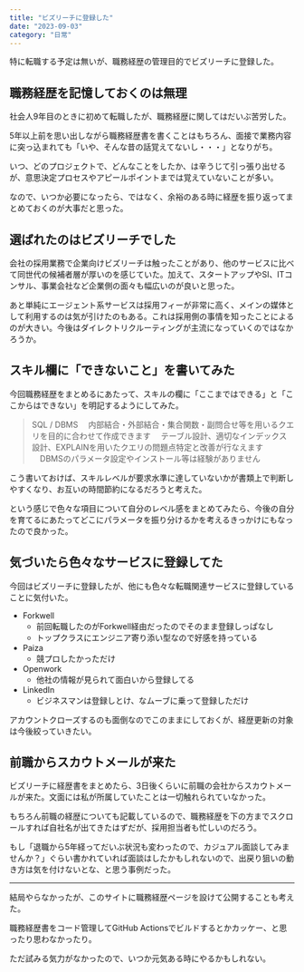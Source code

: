 ```yaml
---
title: "ビズリーチに登録した"
date: "2023-09-03"
category: "日常"
---
```


特に転職する予定は無いが、職務経歴の管理目的でビズリーチに登録した。

## 職務経歴を記憶しておくのは無理
社会人9年目のときに初めて転職したが、職務経歴に関してはだいぶ苦労した。

5年以上前を思い出しながら職務経歴書を書くことはもちろん、面接で業務内容に突っ込まれても「いや、そんな昔の話覚えてないし・・・」となりがち。

いつ、どのプロジェクトで、どんなことをしたか、は辛うじて引っ張り出せるが、意思決定プロセスやアピールポイントまでは覚えていないことが多い。

なので、いつか必要になったら、ではなく、余裕のある時に経歴を振り返ってまとめておくのが大事だと思った。

## 選ばれたのはビズリーチでした
会社の採用業務で企業向けビズリーチは触ったことがあり、他のサービスに比べて同世代の候補者層が厚いのを感じていた。加えて、スタートアップやSI、ITコンサル、事業会社など企業側の面々も幅広いのが良いと思った。

あと単純にエージェント系サービスは採用フィーが非常に高く、メインの媒体として利用するのは気が引けたのもある。これは採用側の事情を知ったことによるのが大きい。今後はダイレクトリクルーティングが主流になっていくのではなかろうか。

## スキル欄に「できないこと」を書いてみた
今回職務経歴をまとめるにあたって、スキルの欄に「ここまではできる」と「ここからはできない」を明記するようにしてみた。

>SQL / DBMS
>　内部結合・外部結合・集合関数・副問合せ等を用いるクエリを目的に合わせて作成できます
>　テーブル設計、適切なインデックス設計、EXPLAINを用いたクエリの問題点特定と改善が行なえます
>　DBMSのパラメータ設定やインストール等は経験がありません

こう書いておけば、スキルレベルが要求水準に達していないかが書類上で判断しやすくなり、お互いの時間節約になるだろうと考えた。

という感じで色々な項目について自分のレベル感をまとめてみたら、今後の自分を育てるにあたってどこにパラメータを振り分けるかを考えるきっかけにもなったので良かった。

## 気づいたら色々なサービスに登録してた
今回はビズリーチに登録したが、他にも色々な転職関連サービスに登録していることに気付いた。

* Forkwell
  * 前回転職したのがForkwell経由だったのでそのまま登録しっぱなし
  * トップクラスにエンジニア寄り添い型なので好感を持っている
* Paiza
  * 競プロしたかっただけ
* Openwork
  * 他社の情報が見られて面白いから登録してる
* LinkedIn
  * ビジネスマンは登録しとけ、なムーブに乗って登録しただけ

アカウントクローズするのも面倒なのでこのままにしておくが、経歴更新の対象は今後絞っていきたい。

## 前職からスカウトメールが来た
ビズリーチに経歴書をまとめたら、3日後くらいに前職の会社からスカウトメールが来た。文面には私が所属していたことは一切触れられていなかった。

もちろん前職の経歴についても記載しているので、職務経歴を下の方までスクロールすれば自社名が出てきたはずだが、採用担当者も忙しいのだろう。

もし「退職から5年経ってだいぶ状況も変わったので、カジュアル面談してみませんか？」ぐらい書かれていれば面談はしたかもしれないので、出戻り狙いの動き方は気を付けないとな、と思う事例だった。

---
結局やらなかったが、このサイトに職務経歴ページを設けて公開することも考えた。

職務経歴書をコード管理してGitHub Actionsでビルドするとかカッケー、と思ったり思わなかったり。

ただ試みる気力がなかったので、いつか元気ある時にやるかもしれない。

